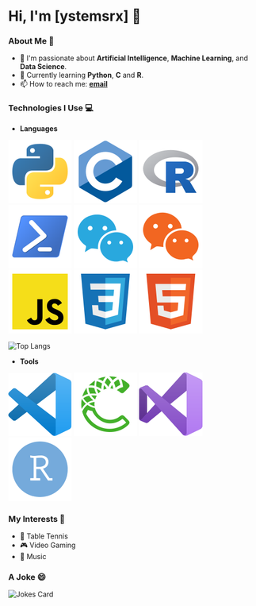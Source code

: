 # Hi, I'm [ystemsrx] 👋

### About Me 🚀
- 🤖 I'm passionate about **Artificial Intelligence**, **Machine Learning**, and **Data Science**.
- 🌱 Currently learning **Python**, **C** and **R**.
- 📫 How to reach me: **[email](mailto:250218lxl@gmail.com)**

### Technologies I Use 💻
- **Languages**

![PythonBadge](Files/PythonBadge.svg)
![CBadge](Files/CBadge.svg)
![RBadge](Files/RBadge.svg)
![Batch](Files/Batch.svg)
![WXSS](Files/WXSS.svg)
![WXML](Files/WXML.svg)
![JS](Files/JS.svg)
![CSS](Files/CSS.svg)
![HTML](Files/HTML.svg)

![Top Langs](https://github-readme-stats.vercel.app/api/top-langs/?username=ystemsrx)

- **Tools**

![VSCode](Files/VSCode.svg)
![Conda](Files/Conda.svg)
![VS](Files/VS.svg)
![RS](Files/RS.svg)

### My Interests 🌟
- 🏓 Table Tennis
- 🎮 Video Gaming
- 🎸 Music

### A Joke 😄
![Jokes Card](https://readme-jokes.vercel.app/api?username=ystemsrx)

